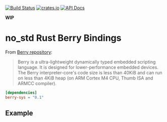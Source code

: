 [![Build Status](https://github.com/paulrouget/berry-sys/actions/workflows/main.yml/badge.svg)](https://github.com/paulrouget/berry-sys/actions)
[![crates.io](https://img.shields.io/crates/v/berry-sys?logo=rust)](https://crates.io/crates/berry-sys/)
[![API Docs](https://docs.rs/berry-sys/badge.svg?logo=docs-rs)](https://docs.rs/berry-sys/)

**WIP**

# no_std Rust Berry Bindings

From [Berry repository](https://github.com/berry-lang/berry):

> Berry is a ultra-lightweight dynamically typed embedded scripting language. It is designed for lower-performance embedded devices. The Berry interpreter-core's code size is less than 40KiB and can run on less than 4KiB heap (on ARM Cortex M4 CPU, Thumb ISA and ARMCC compiler).

```toml
[dependencies]
berry-sys = "0.1"
```

## Example

```rust
```
